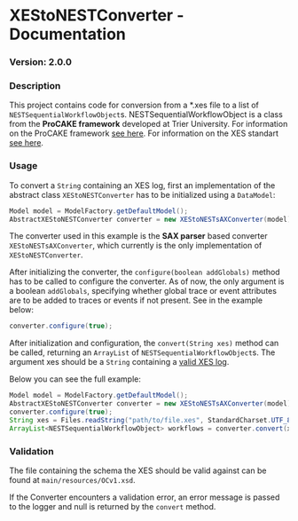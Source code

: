 # XEStoNESTConverter - Documentation
### Version: 2.0.0
### Description
This project contains code for conversion from a *.xes file
to a list of `NESTSequentialWorkflowObject`s.
NESTSequentialWorkflowObject is a class from the
__ProCAKE framework__ developed at Trier University.
For information on the ProCAKE framework
[see here](https://procake.pages.gitlab.rlp.net/procake-wiki/).
For information on the XES standart
[see here](https://xes-standard.org).

### Usage
To convert a `String` containing an XES log, first an
implementation of the abstract class `XEStoNESTConverter`
has to be initialized using a `DataModel`:

```java
Model model = ModelFactory.getDefaultModel();
AbstractXEStoNESTConverter converter = new XEStoNESTsAXConverter(model);
```

The converter used in this example is the __SAX parser__
based converter `XEStoNESTsAXConverter`, which currently
is the only implementation of `XEStoNESTConverter`.

After initializing the converter, the
`configure(boolean addGlobals)` method has to be called
to configure the converter.
As of now, the only argument is a boolean `addGlobals`,
specifying whether global trace or event attributes
are to be added to traces or events if not present.
See in the example below:

```java
converter.configure(true);
```

After initialization and configuration, the
`convert(String xes)` method can be called, returning
an `ArrayList` of `NESTSequentialWorkflowObject`s. The
argument xes should be a `String` containing a
[valid XES log](#validation).

Below you can see the full example:

```java
Model model = ModelFactory.getDefaultModel();
AbstractXEStoNESTConverter converter = new XEStoNESTsAXConverter(model);
converter.configure(true);
String xes = Files.readString("path/to/file.xes", StandardCharset.UTF_8);
ArrayList<NESTSequentialWorkflowObject> workflows = converter.convert(xes);
```

### Validation

The file containing the schema the XES should be
valid against can be found at `main/resources/OCv1.xsd`.

If the Converter encounters a validation error, an error
message is passed to the logger and null is returned by
the `convert` method.